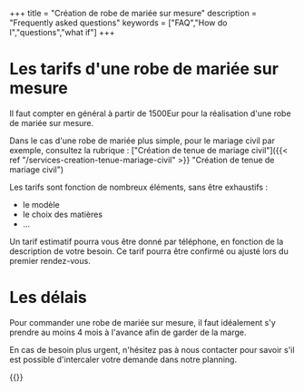 +++
title = "Création de robe de mariée sur mesure"
description = "Frequently asked questions"
keywords = ["FAQ","How do I","questions","what if"]
+++

Les tarifs d'une robe de mariée sur mesure
===
Il faut compter en général à partir de 1500Eur pour la réalisation d'une robe de mariée sur mesure.

Dans le cas d'une robe de mariée plus simple, pour le mariage civil par exemple, consultez la rubrique : ["Création de tenue de mariage civil"]({{< ref "/services-creation-tenue-mariage-civil" >}} "Création de tenue de mariage civil")

Les tarifs sont fonction de nombreux éléments, sans être exhaustifs :
- le modèle
- le choix des matières
- ...

Un tarif estimatif pourra vous être donné par téléphone, en fonction de la description de votre besoin. Ce tarif pourra être confirmé ou ajusté lors du premier rendez-vous.

Les délais
===
Pour commander une robe de mariée sur mesure, il faut idéalement s'y prendre au moins 4 mois à l'avance afin de garder de la marge.

En cas de besoin plus urgent, n'hésitez pas à nous contacter pour savoir s'il est possible d'intercaler votre demande dans notre planning.

{{<contact>}}
